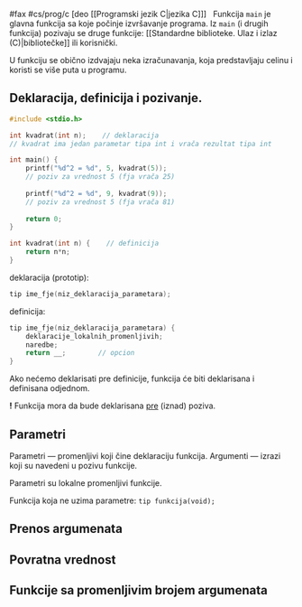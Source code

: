 #fax #cs/prog/c [deo [[Programski jezik C|jezika C]]]
$\:$
Funkcija ```main``` je glavna funkcija sa koje počinje izvršavanje programa.
Iz ```main``` (i drugih funkcija) pozivaju se druge funkcije: [[Standardne biblioteke. Ulaz i izlaz (C)|bibliotečke]] ili korisnički.

U funkciju se obično izdvajaju neka izračunavanja, koja predstavljaju celinu i koristi se više puta u programu.

## Deklaracija, definicija i pozivanje.
```c
#include <stdio.h>

int kvadrat(int n);    // deklaracija
// kvadrat ima jedan parametar tipa int i vrača rezultat tipa int

int main() {
	printf("%d^2 = %d", 5, kvadrat(5)); 
	// poziv za vrednost 5 (fja vrača 25)
	
	printf("%d^2 = %d", 9, kvadrat(9)); 
	// poziv za vrednost 5 (fja vrača 81)
	
	return 0;
}

int kvadrat(int n) {    // definicija
	return n*n;
}
```

deklaracija (prototip):
```c
tip ime_fje(niz_deklaracija_parametara);
```
definicija:
```c
tip ime_fje(niz_deklaracija_parametara) {
	deklaracije_lokalnih_promenljivih;
	naredbe;
	return __;        // opcion
}
```

Ako nećemo deklarisati pre definicije, funkcija će biti deklarisana i definisana odjednom.

**!** Funkcija mora da bude deklarisana <u>pre</u> (iznad) poziva. 
## Parametri
Parametri — promenljivi koji čine deklaraciju funkcija.
Argumenti — izrazi koji su navedeni u pozivu funkcije.

Parametri su lokalne promenljivi funkcije.

Funkcija koja ne uzima parametre:  ```tip funkcija(void);```
## Prenos argumenata

## Povratna vrednost

## Funkcije sa promenljivim brojem argumenata
